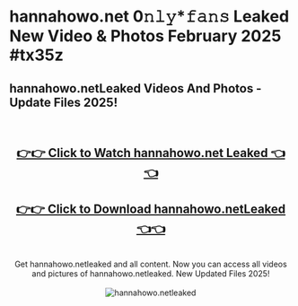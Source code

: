 # hannahowo.net 0𝚗𝚕𝚢*𝚏𝚊𝚗𝚜 Leaked New Video & Photos February 2025 #tx35z

<h2>hannahowo.netLeaked Videos And Photos - Update Files 2025!</h2>
<br>
<div align="center">
<h2><a href="https://mediaupload.pro?title=hannahowo.net&ref=11F" rel="nofollow">👉👉 Click to Watch hannahowo.net Leaked 👈👈</a></h2>
<h2><a href="https://mediaupload.pro?title=hannahowo.net&ref=11F" rel="nofollow">👉👉 Click to Download hannahowo.netLeaked 👈👈</a></h2>
<br>
Get hannahowo.netleaked and all content. Now you can access all videos and pictures of hannahowo.netleaked. New Updated Files 2025!
<br>
<br>
<a href="https://mediaupload.pro?title=hannahowo.net&ref=11F" rel="nofollow" data-target="animated-image.originalLink"><img src="https://i.ibb.co/Gkj2r4b/banner.png" alt="hannahowo.netleaked" style="max-width: 100%; display: inline-block;" data-target="animated-image.originalImage"></a>
</div>
<br>

